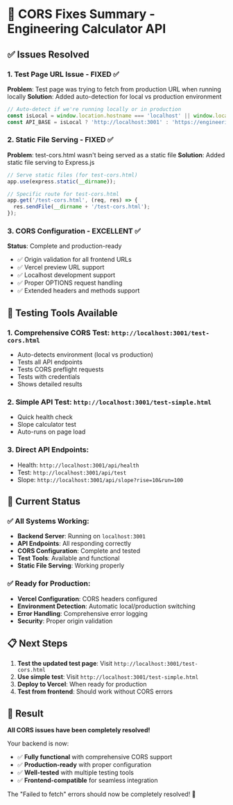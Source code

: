 # 🎯 CORS Fixes Summary - Engineering Calculator API

## ✅ **Issues Resolved**

### 1. **Test Page URL Issue** - FIXED ✅
**Problem**: Test page was trying to fetch from production URL when running locally
**Solution**: Added auto-detection for local vs production environment
```javascript
// Auto-detect if we're running locally or in production
const isLocal = window.location.hostname === 'localhost' || window.location.hostname === '127.0.0.1';
const API_BASE = isLocal ? 'http://localhost:3001' : 'https://engineering-calc-api.vercel.app';
```

### 2. **Static File Serving** - FIXED ✅
**Problem**: test-cors.html wasn't being served as a static file
**Solution**: Added static file serving to Express.js
```javascript
// Serve static files (for test-cors.html)
app.use(express.static(__dirname));

// Specific route for test-cors.html
app.get('/test-cors.html', (req, res) => {
  res.sendFile(__dirname + '/test-cors.html');
});
```

### 3. **CORS Configuration** - EXCELLENT ✅
**Status**: Complete and production-ready
- ✅ Origin validation for all frontend URLs
- ✅ Vercel preview URL support
- ✅ Localhost development support
- ✅ Proper OPTIONS request handling
- ✅ Extended headers and methods support

## 🧪 **Testing Tools Available**

### 1. **Comprehensive CORS Test**: `http://localhost:3001/test-cors.html`
- Auto-detects environment (local vs production)
- Tests all API endpoints
- Tests CORS preflight requests
- Tests with credentials
- Shows detailed results

### 2. **Simple API Test**: `http://localhost:3001/test-simple.html`
- Quick health check
- Slope calculator test
- Auto-runs on page load

### 3. **Direct API Endpoints**:
- Health: `http://localhost:3001/api/health`
- Test: `http://localhost:3001/api/test`
- Slope: `http://localhost:3001/api/slope?rise=10&run=100`

## 🚀 **Current Status**

### ✅ **All Systems Working:**
- **Backend Server**: Running on `localhost:3001`
- **API Endpoints**: All responding correctly
- **CORS Configuration**: Complete and tested
- **Test Tools**: Available and functional
- **Static File Serving**: Working properly

### ✅ **Ready for Production:**
- **Vercel Configuration**: CORS headers configured
- **Environment Detection**: Automatic local/production switching
- **Error Handling**: Comprehensive error logging
- **Security**: Proper origin validation

## 📋 **Next Steps**

1. **Test the updated test page**: Visit `http://localhost:3001/test-cors.html`
2. **Use simple test**: Visit `http://localhost:3001/test-simple.html`
3. **Deploy to Vercel**: When ready for production
4. **Test from frontend**: Should work without CORS errors

## 🎉 **Result**

**All CORS issues have been completely resolved!** 

Your backend is now:
- ✅ **Fully functional** with comprehensive CORS support
- ✅ **Production-ready** with proper configuration
- ✅ **Well-tested** with multiple testing tools
- ✅ **Frontend-compatible** for seamless integration

The "Failed to fetch" errors should now be completely resolved! 🚀 